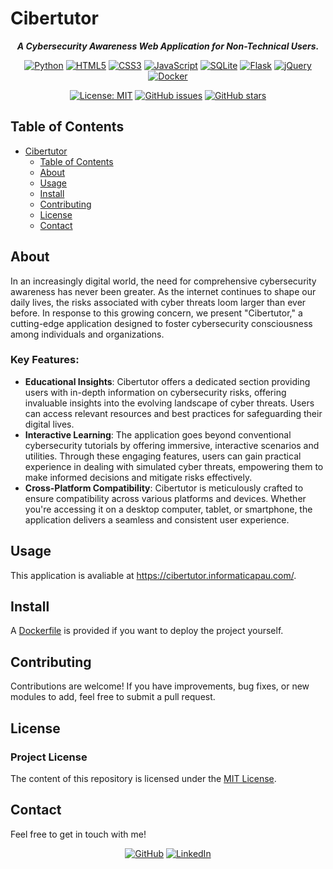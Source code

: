 # Cibertutor

<div align="center">

***A Cybersecurity Awareness Web Application for Non-Technical Users.***

[![Python](https://img.shields.io/badge/Python_3.10-black?logo=python&logoColor=white&labelColor=grey&color=%233776AB)](<https://www.python.org/> "Python")
[![HTML5](https://img.shields.io/badge/HTML_5-white?logo=html5&logoColor=white&labelColor=grey&color=%23E34F26)](#)
[![CSS3](https://img.shields.io/badge/CSS_3-white?logo=css3&logoColor=white&labelColor=grey&color=%231572B6)](#)
[![JavaScript](https://img.shields.io/badge/JavaScript-white?logo=javascript&logoColor=white&label=%20&labelColor=grey&color=%23F7DF1E)](#)
[![SQLite](https://img.shields.io/badge/SQLite-white?logo=sqlite&logoColor=white&label=%20&labelColor=grey&color=%23003B57)](<https://www.sqlite.org/> "SQLite")
[![Flask](https://img.shields.io/badge/Flask-white?logo=flask&logoColor=white&labelColor=grey&color=%233CACBC)](<https://flask.palletsprojects.com/> "Flask")
[![jQuery](https://img.shields.io/badge/jQuery-white?logo=jquery&logoColor=white&label=%20&labelColor=grey&color=%230769AD)](<https://jquery.com/> "jQuery")
[![Docker](https://img.shields.io/badge/Docker-white?logo=docker&logoColor=white&labelColor=grey&color=%232496ED)](<https://www.docker.com/> "Docker")

[![License: MIT](<https://img.shields.io/github/license/informaticapau/cibertutor>)](LICENSE "License")
[![GitHub issues](https://img.shields.io/github/issues/informaticapau/cibertutor)](<https://github.com/informaticapau/cibertutor> "Issues")
[![GitHub stars](https://img.shields.io/github/stars/informaticapau/cibertutor)](<https://github.com/informaticapau/cibertutor/stargazers> "Stars")

</div>

## Table of Contents

- [Cibertutor](#cibertutor)
  - [Table of Contents](#table-of-contents)
  - [About](#about)
  - [Usage](#usage)
  - [Install](#install)
  - [Contributing](#contributing)
  - [License](#license)
  - [Contact](#contact)

## About

In an increasingly digital world, the need for comprehensive cybersecurity awareness has never been greater. As the internet continues to shape our daily lives, the risks associated with cyber threats loom larger than ever before. In response to this growing concern, we present "Cibertutor," a cutting-edge application designed to foster cybersecurity consciousness among individuals and organizations.

### Key Features:

- **Educational Insights**: Cibertutor offers a dedicated section providing users with in-depth information on cybersecurity risks, offering invaluable insights into the evolving landscape of cyber threats. Users can access relevant resources and best practices for safeguarding their digital lives.
- **Interactive Learning**: The application goes beyond conventional cybersecurity tutorials by offering immersive, interactive scenarios and utilities. Through these engaging features, users can gain practical experience in dealing with simulated cyber threats, empowering them to make informed decisions and mitigate risks effectively.
- **Cross-Platform Compatibility**: Cibertutor is meticulously crafted to ensure compatibility across various platforms and devices. Whether you're accessing it on a desktop computer, tablet, or smartphone, the application delivers a seamless and consistent user experience.

## Usage

This application is avaliable at <https://cibertutor.informaticapau.com/>.

## Install

A [Dockerfile](Dockerfile) is provided if you want to deploy the project yourself.

## Contributing

Contributions are welcome! If you have improvements, bug fixes, or new modules to add, feel free to submit a pull request.

## License

### Project License

The content of this repository is licensed under the [MIT License](LICENSE).

## Contact

Feel free to get in touch with me!

<div align="center">

[![GitHub](https://img.shields.io/badge/GitHub-%23181717?style=for-the-badge&logo=github&logoColor=%23181717&color=white)](<https://github.com/danielfeitopin>)
[![LinkedIn](https://img.shields.io/badge/LinkedIn-white?style=for-the-badge&logo=linkedin&logoColor=white&color=%230A66C2)](<https://www.linkedin.com/in/danielfeitopin/>)

</div>
